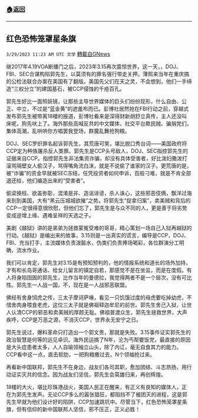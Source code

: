 ###  [:house:返回](README.md)
---


## 红色恐怖笼罩星条旗
`3/29/2023 11:23 AM UTC 文学` [轉載自GNews](https://gnews.org/articles/1056262)

 继2017年4.19VOA断播门之后，2023年3.15再次震惊世界，这一天，，DOJ、FBI、SEC合谋构陷郭先生，以莫须有的罪名强行带走关押。薄熙来当年在重庆搞的公检法联合办案在美国有了翻版。美国先父们在天之灵，不会想到，他们一手缔造“三权分立”的建国基石，被CCP侵蚀的千疮百孔。

郭先生好比一面照妖镜，让那些主导世界媒体的巨头们纷纷现形，什么自由、公正、中立，不过是“蓝金黄”的遮羞布而已。彭博社居然抢在FBI行动之前，穿越式发布郭先生被带离18楼的报道，彭博社看来是深得财新胡舒立真传，主人还没叫床呢，狗先吠上了。海外那些高喊反共的中文媒体、社交平台欺民贼、骗捐党们，集体高潮，乱哄哄你方唱罢我登场，群魔乱舞抢狗粮。

DOJ、SEC罗织罪名起诉郭先生，其荒唐可笑，堪比脱口秀台词——美国政府将CCP定为种族屠杀反人类罪。郭先生是CCP头号敌人，DOJ、SEC指控郭先生的证据来自CCP。指控郭先生非法集资诈骗，却没有具体受害者，好比泼妇撒泼打滚骂隔壁女人偷汉子，骂得嘴角流白沫，就是不说偷了谁家的汉子。更荒唐的是，被“诈骗”的资金早就被SEC冻结，任凭投资者如何申诉，百般刁难，就是不肯全部退还给，他们编造出来的“受害者”。

偷梁换柱、欲盖弥彰，混淆是非、造谣诽谤，杀人诛心，这些邪恶伎俩，飘洋过海来到到美国，大有“黑云压城城欲摧”之势。将郭先生“捉拿归案”，卖美贼和背后的CCP一定很得意很欣慰，但他们忘了，郭先生是与众不同的人，更是善于将劣势变成逆增上缘、遇难呈祥的天选之子。

美剧《越狱》讲的是弟弟为拯救蒙冤受难的哥哥，精心策划一场自己入狱再越狱的行动。《越狱》是编出来的故事，3.15则是一出真实的谎言，编导是CCP，DOJ、FBI、充当打手，主流媒体负责泼脏水，伪类们负责捧场喝彩，各位群演分工明确，流水作业。

我们可以肯定，郭先生对3.15是有预知预判的，他的情报系统和道长的场外加持，才有和长岛哥通话、给女儿留言的镇定自若，那感觉不是在坐监，而是在度假。有人将身陷囹圄的郭先生，比作当年的曼德拉，我觉得两者不是一个层次，没有可比性。郭先生一人战一国，不，现在是一人战邪恶联盟。

佛经有舍身饲虎之传，三太子摩诃萨埵，看见一只饥饿过度的母虎要吃掉幼虎，不惜舍肉身喂食老虎，这位三太子就是佛祖释迦牟尼的前世。郭先生舍己入狱，让世人认清CCP的邪恶和卖美贼的厚颜无耻。佛祖普渡众生，郭先生拯救世界，大声疾呼，CCP是万恶之源，不消灭CCP，世界永无安宁之日。

郭先生说过，爆料革命只打造出一个郭文贵，那就是失败。3.15事件证实郭先生的政治智慧是何等的远见卓识。海外民运搞了N年，沦为丐帮要饭党，最直接的原因是大头症患者太多，人人自喻领袖立山头，除了内讧，毫无自食其力的能力。CCP看中这一点，直击软肋，一把狗粮撒过去，N个领袖抢过来。

再看新中国联邦，郭先生不在身边，战友们各司其职，愈加团结、斗志昂扬，用行动证实灭共的信念。因为战友们坚信，郭先生会英雄归来，再创辉煌。

18楼的大火，堪比珍珠港战火，美国人民正在醒来，有正义有良知的媒体人，正在为郭先生发声。无论CCP多么的嚣张猖狂，都阻挡不了被团灭的进程，这是郭先生早就为他们设计好的陷阱，CCP加速跳坑中。尽管当下，红色恐怖笼罩星条旗，但有信仰的新中国联邦人坚信，邪不压正，正义必胜！
